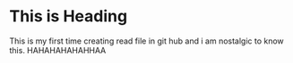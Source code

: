 # This is Heading

This is my first time creating read file in git hub and i am nostalgic to know this.
HAHAHAHAHAHHAA
